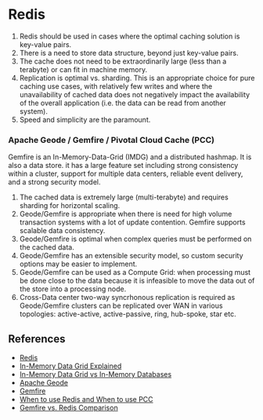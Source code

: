 # Redis

1. Redis should be used in cases where the optimal caching solution is key-value pairs.
2. There is a need to store data structure, beyond just key-value pairs.
2. The cache does not need to be extraordinarily large (less than a terabyte) or can fit in machine memory.
3. Replication is optimal vs. sharding. This is an appropriate choice for pure caching use cases, with relatively few writes and where the unavailability of cached data does not negatively impact the availability of the overall application (i.e. the data can be read from another system).
4. Speed and simplicity are the paramount.

### Apache Geode / Gemfire / Pivotal Cloud Cache (PCC)

Gemfire is an In-Memory-Data-Grid (IMDG) and a distributed hashmap. It is also a data store. it has a large feature set including strong consistency within a cluster, support for multiple data centers, reliable event delivery, and a strong security model. 

1. The cached data is extremely large (multi-terabyte) and requires sharding for horizontal scaling.
2. Geode/Gemfire is appropriate when there is need for high volume transaction systems with a lot of update contention. Gemfire supports scalable data consistency.
3. Geode/Gemfire is optimal when complex queries must be performed on the cached data.
4. Geode/Gemfire has an extensible security model, so custom security options may be easier to implement.
5. Geode/Gemfire can be used as a Compute Grid: when processing must be done close to the data because it is infeasible to move the data out of the store into a processing node.  
6. Cross-Data center two-way syncrhonous replication is required as Geode/Gemfire clusters can be replicated over WAN in various topologies: active-active, active-passive, ring, hub-spoke, star etc.

## References

- [Redis](https://redis.io/)
- [In-Memory Data Grid Explained](https://www.gridgain.com/resources/blog/in-memory-data-grid-explained)
- [In-Memory Data Grid vs In-Memory Databases](https://www.infoworld.com/article/3300747/in-memory-data-grids-vs-in-memory-databases.html)
- [Apache Geode](https://geode.apache.org/)
- [Gemfire](https://pivotal.io/pivotal-gemfire)
- [When to use Redis and When to use PCC](https://content.pivotal.io/blog/cache-rules-everything-around-me-when-to-use-redis-and-when-to-use-pivotal-cloud-cache)
- [Gemfire vs. Redis Comparison](http://vschart.com/compare/gemfire/vs/redis-database)
